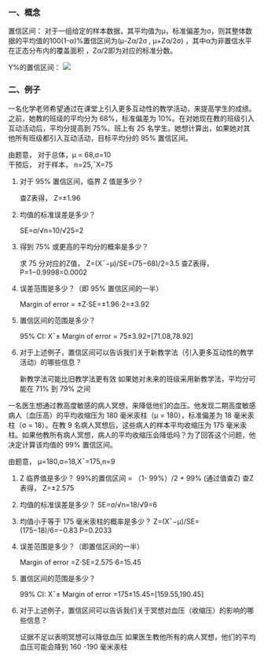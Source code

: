 ### 一、概念  
置信区间： 对于一组给定的样本数据，其平均值为μ，标准偏差为σ，则其整体数据的平均值的100(1-α)%置信区间为(μ-Ζα/2σ , μ+Ζα/2σ) ，其中α为非置信水平在正态分布内的覆盖面积 ，Ζα/2即为对应的标准分数。
  
Y%的置信区间： ![](http://images.cronusliang.me/ML/statistics/Y%25%E7%9A%84%E7%BD%AE%E4%BF%A1%E5%8C%BA%E9%97%B4.png)


### 二、例子

一名化学老师希望通过在课堂上引入更多互动性的教学活动，来提高学生的成绩。之前，她教的班级的平均分为 68%，标准偏差为 10%。在对她现在教的班级引入互动活动后，平均分提高到 75%。班上有 25 名学生。她想计算出，如果她对其他所有班级都引入互动活动，目标平均分的 95% 置信区间。

由题意， 对于总体，μ = 68,σ=10   
干预后， 对于样本， n=25,¯X=75

1. 对于 95% 置信区间，临界 Z 值是多少？  

     查Z表得， Z=±1.96  
2. 均值的标准误差是多少？

    SE=σ/√n=10/√25=2

3. 得到 75% 或更高的平均分的概率是多少？

	求 75 分对应的Z值，
	Z=(X¯−μ)/SE=(75−68)/2=3.5
	查Z表得，
	P=1−0.9998=0.0002
4. 误差范围是多少？（即 95% 置信区间的一半）
	
	Margin of error = ±Z⋅SE=±1.96⋅2=±3.92
5. 置信区间的范围是多少？

    95% CI: X¯± Margin of error = 75±3.92=[71.08,78.92]

6. 对于上述例子，置信区间可以告诉我们关于新教学法（引入更多互动性的教学活动）的哪些信息？

    新教学法可能比旧教学法更有效
    如果她对未来的班级采用新教学法，平均分可能在 71% 到 79% 之间


一名医生想通过教高度敏感的病人冥想，来降低他们的血压。他发现二期高度敏感病人（血压高）的平均收缩压为 180 毫米汞柱（µ = 180），标准偏差为 18 毫米汞柱（σ = 18）。在教 9 名病人冥想后，这些病人的样本平均收缩压为 175 毫米汞柱。如果他教所有病人冥想，病人的平均收缩压会降低吗？为了回答这个问题，他决定计算该均值的 99% 置信区间。

由题意， μ=180,σ=18,X¯=175,n=9
1. Z 临界值是多少？
     99%的置信区间 = （1- 99%）/2 + 99% (通过值查Z)
	查Z表得，
	Z=±2.575
2. 均值的标准误差是多少？
    SE=σ/√n=18/√9=6
3. 均值小于等于 175 毫米汞柱的概率是多少？
		Z=(X¯−μ)/SE=(175−18)/6=−0.83
		P=0.2033
4. 误差范围是多少？（即置信区间的一半）

    Margin of error =Z⋅SE=2.575⋅6=15.45
5. 置信区间的范围是多少？

    99% CI: X¯± Margin of error =175±15.45=[159.55,190.45]

6. 对于上述例子，置信区间可以告诉我们关于冥想对血压（收缩压）的影响的哪些信息？

     证据不足以表明冥想可以降低血压
     如果医生教他所有的病人冥想，他们的平均血压可能会降到 160 -190 毫米汞柱